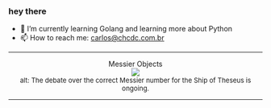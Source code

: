 ### hey there 

- :seedling: I’m currently learning Golang and learning more about Python
- :mailbox: How to reach me: carlos@chcdc.com.br


---


<!-- xkcd -->
<p align="center">Messier Objects</br><img src=https://imgs.xkcd.com/comics/messier_objects.png></br><font size =2>alt: The debate over the correct Messier number for the Ship of Theseus is ongoing.</br></font></p></table></p> 


<!-- xkcd -->
---
